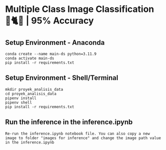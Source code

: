 # Multiple Class Image Classification 🐄🐈🐔 | 95% Accuracy

## Setup Environment - Anaconda
```
conda create --name main-ds python=3.11.9
conda activate main-ds
pip install -r requirements.txt
```

## Setup Environment - Shell/Terminal
```
mkdir proyek_analisis_data
cd proyek_analisis_data
pipenv install
pipenv shell
pip install -r requirements.txt
```

## Run the inference in the inference.ipynb
```
Re-run the inference.ipynb notebook file. You can also copy a new image to folder "images for inference" and change the image path value in the inference.ipynb
```
